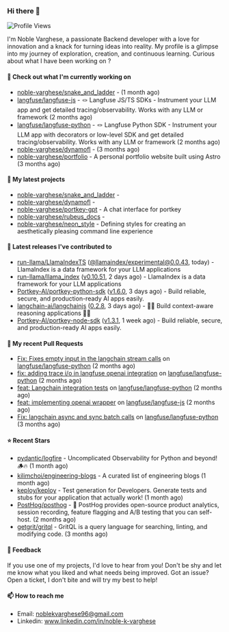 ### Hi there 👋
![Profile Views](https://komarev.com/ghpvc/?username=noble-varghese&label=PROFILE+VIEWS)

I'm Noble Varghese, a passionate Backend developer with a love for innovation and a knack for turning ideas into reality. My profile is a glimpse into my journey of exploration, creation, and continuous learning. Curious about what I have been working on ?


#### 👷 Check out what I'm currently working on

- [noble-varghese/snake_and_ladder](https://github.com/noble-varghese/snake_and_ladder) -  (1 month ago)
- [langfuse/langfuse-js](https://github.com/langfuse/langfuse-js) - 🪢 Langfuse JS/TS SDKs - Instrument your LLM app and get detailed tracing/observability. Works with any LLM or framework (2 months ago)
- [langfuse/langfuse-python](https://github.com/langfuse/langfuse-python) - 🪢 Langfuse Python SDK - Instrument your LLM app with decorators or low-level SDK and get detailed tracing/observability. Works with any LLM or framework (2 months ago)
- [noble-varghese/dynamofl](https://github.com/noble-varghese/dynamofl) -  (3 months ago)
- [noble-varghese/portfolio](https://github.com/noble-varghese/portfolio) - A personal portfolio website built using Astro (3 months ago)

#### 🌱 My latest projects

- [noble-varghese/snake_and_ladder](https://github.com/noble-varghese/snake_and_ladder) - 
- [noble-varghese/dynamofl](https://github.com/noble-varghese/dynamofl) - 
- [noble-varghese/portkey-gpt](https://github.com/noble-varghese/portkey-gpt) - A chat interface for portkey
- [noble-varghese/rubeus_docs](https://github.com/noble-varghese/rubeus_docs) - 
- [noble-varghese/neon_style](https://github.com/noble-varghese/neon_style) - Defining styles for creating an aesthetically pleasing command line experience

#### 🔭 Latest releases I've contributed to

- [run-llama/LlamaIndexTS](https://github.com/run-llama/LlamaIndexTS) ([@llamaindex/experimental@0.0.43](https://github.com/run-llama/LlamaIndexTS/releases/tag/%40llamaindex/experimental%400.0.43), today) - LlamaIndex is a data framework for your LLM applications
- [run-llama/llama_index](https://github.com/run-llama/llama_index) ([v0.10.51](https://github.com/run-llama/llama_index/releases/tag/v0.10.51), 2 days ago) - LlamaIndex is a data framework for your LLM applications
- [Portkey-AI/portkey-python-sdk](https://github.com/Portkey-AI/portkey-python-sdk) ([v1.6.0](https://github.com/Portkey-AI/portkey-python-sdk/releases/tag/v1.6.0), 3 days ago) - Build reliable, secure, and production-ready AI apps easily.
- [langchain-ai/langchainjs](https://github.com/langchain-ai/langchainjs) ([0.2.8](https://github.com/langchain-ai/langchainjs/releases/tag/0.2.8), 3 days ago) - 🦜🔗 Build context-aware reasoning applications 🦜🔗
- [Portkey-AI/portkey-node-sdk](https://github.com/Portkey-AI/portkey-node-sdk) ([v1.3.1](https://github.com/Portkey-AI/portkey-node-sdk/releases/tag/v1.3.1), 1 week ago) - Build reliable, secure, and production-ready AI apps easily.

#### 🔨 My recent Pull Requests

- [Fix: Fixes empty input in the langchain stream calls](https://github.com/langfuse/langfuse-python/pull/538) on [langfuse/langfuse-python](https://github.com/langfuse/langfuse-python) (2 months ago)
- [fix: adding trace i/o in langfuse openai integration](https://github.com/langfuse/langfuse-python/pull/532) on [langfuse/langfuse-python](https://github.com/langfuse/langfuse-python) (2 months ago)
- [feat: Langchain integration tests](https://github.com/langfuse/langfuse-python/pull/527) on [langfuse/langfuse-python](https://github.com/langfuse/langfuse-python) (2 months ago)
- [feat: implementing openai wrapper](https://github.com/langfuse/langfuse-js/pull/114) on [langfuse/langfuse-js](https://github.com/langfuse/langfuse-js) (2 months ago)
- [Fix: langchain async and sync batch calls](https://github.com/langfuse/langfuse-python/pull/518) on [langfuse/langfuse-python](https://github.com/langfuse/langfuse-python) (3 months ago)


#### ⭐ Recent Stars

- [pydantic/logfire](https://github.com/pydantic/logfire) - Uncomplicated Observability for Python and beyond! 🪵🔥 (1 month ago)
- [kilimchoi/engineering-blogs](https://github.com/kilimchoi/engineering-blogs) - A curated list of engineering blogs (1 month ago)
- [keploy/keploy](https://github.com/keploy/keploy) - Test generation for Developers. Generate tests and stubs for your application that actually work! (1 month ago)
- [PostHog/posthog](https://github.com/PostHog/posthog) - 🦔 PostHog provides open-source product analytics, session recording, feature flagging and A/B testing that you can self-host. (2 months ago)
- [getgrit/gritql](https://github.com/getgrit/gritql) - GritQL is a query language for searching, linting, and modifying code. (3 months ago)

#### 💬 Feedback

If you use one of my projects, I'd love to hear from you! Don't be shy and let me know what you liked and what needs being improved. Got an issue? Open a ticket, I don't bite and will try my best to help!

#### 📫 How to reach me

- Email: noblekvarghese96@gmail.com
- Linkedin: www.linkedin.com/in/noble-k-varghese
